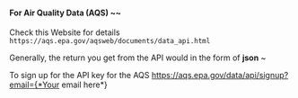 
#### For Air Quality Data (AQS) ~~

Check this Website for details
`https://aqs.epa.gov/aqsweb/documents/data_api.html`

Generally, the return you get from the API would in the form of **json** ~

To sign up for the API key for the AQS
https://aqs.epa.gov/data/api/signup?email={*Your email here*}
